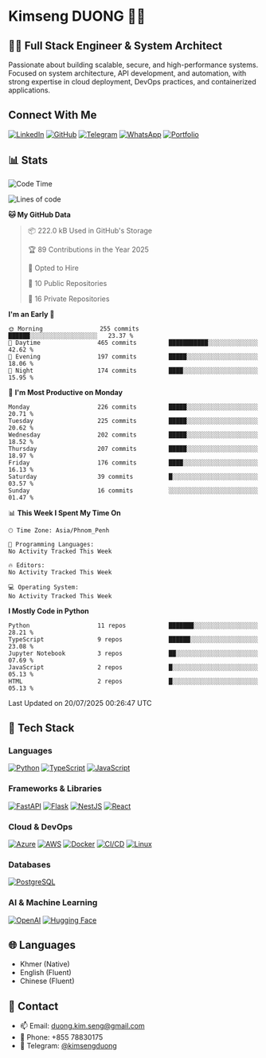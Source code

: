 # Kimseng DUONG 👨‍💻

## 👨‍💻 Full Stack Engineer & System Architect

Passionate about building scalable, secure, and high-performance systems. Focused on system architecture, API development, and automation, with strong expertise in cloud deployment, DevOps practices, and containerized applications.

## Connect With Me

[![LinkedIn](https://img.shields.io/badge/-LinkedIn-0077B5?style=for-the-badge&logo=linkedin&logoColor=white)](https://linkedin.com/in/kimsengduong)
[![GitHub](https://img.shields.io/badge/-GitHub-181717?style=for-the-badge&logo=github)](https://github.com/kimsengduong)
[![Telegram](https://img.shields.io/badge/-Telegram-2CA5E0?style=for-the-badge&logo=telegram&logoColor=white)](https://t.me/kimsengduong)
[![WhatsApp](https://img.shields.io/badge/-WhatsApp-25D366?style=for-the-badge&logo=whatsapp&logoColor=white)](https://wa.me/85578830175)
[![Portfolio](https://img.shields.io/badge/-Portfolio-FF5722?style=for-the-badge&logo=firefox&logoColor=white)](https://kimsengduong.com)

## 📊 Stats

<!--START_SECTION:waka-->
![Code Time](http://img.shields.io/badge/Code%20Time-2%2C024%20hrs%2058%20mins-blue)

![Lines of code](https://img.shields.io/badge/From%20Hello%20World%20I%27ve%20Written-3.7%20million%20lines%20of%20code-blue)

**🐱 My GitHub Data** 

> 📦 222.0 kB Used in GitHub's Storage 
 > 
> 🏆 89 Contributions in the Year 2025
 > 
> 💼 Opted to Hire
 > 
> 📜 10 Public Repositories 
 > 
> 🔑 16 Private Repositories 
 > 
**I'm an Early 🐤** 

```text
🌞 Morning                255 commits         ██████░░░░░░░░░░░░░░░░░░░   23.37 % 
🌆 Daytime                465 commits         ███████████░░░░░░░░░░░░░░   42.62 % 
🌃 Evening                197 commits         █████░░░░░░░░░░░░░░░░░░░░   18.06 % 
🌙 Night                  174 commits         ████░░░░░░░░░░░░░░░░░░░░░   15.95 % 
```
📅 **I'm Most Productive on Monday** 

```text
Monday                   226 commits         █████░░░░░░░░░░░░░░░░░░░░   20.71 % 
Tuesday                  225 commits         █████░░░░░░░░░░░░░░░░░░░░   20.62 % 
Wednesday                202 commits         █████░░░░░░░░░░░░░░░░░░░░   18.52 % 
Thursday                 207 commits         █████░░░░░░░░░░░░░░░░░░░░   18.97 % 
Friday                   176 commits         ████░░░░░░░░░░░░░░░░░░░░░   16.13 % 
Saturday                 39 commits          █░░░░░░░░░░░░░░░░░░░░░░░░   03.57 % 
Sunday                   16 commits          ░░░░░░░░░░░░░░░░░░░░░░░░░   01.47 % 
```


📊 **This Week I Spent My Time On** 

```text
🕑︎ Time Zone: Asia/Phnom_Penh

💬 Programming Languages: 
No Activity Tracked This Week

🔥 Editors: 
No Activity Tracked This Week

💻 Operating System: 
No Activity Tracked This Week
```

**I Mostly Code in Python** 

```text
Python                   11 repos            ███████░░░░░░░░░░░░░░░░░░   28.21 % 
TypeScript               9 repos             ██████░░░░░░░░░░░░░░░░░░░   23.08 % 
Jupyter Notebook         3 repos             ██░░░░░░░░░░░░░░░░░░░░░░░   07.69 % 
JavaScript               2 repos             █░░░░░░░░░░░░░░░░░░░░░░░░   05.13 % 
HTML                     2 repos             █░░░░░░░░░░░░░░░░░░░░░░░░   05.13 % 
```




 Last Updated on 20/07/2025 00:26:47 UTC
<!--END_SECTION:waka-->

## 🔧 Tech Stack

### Languages

[![Python](https://img.shields.io/badge/-Python-3776AB?style=for-the-badge&logo=python&logoColor=white)](https://www.python.org/)
[![TypeScript](https://img.shields.io/badge/-TypeScript-3178C6?style=for-the-badge&logo=typescript&logoColor=white)](https://www.typescriptlang.org/)
[![JavaScript](https://img.shields.io/badge/-JavaScript-F7DF1E?style=for-the-badge&logo=javascript&logoColor=black)](https://developer.mozilla.org/en-US/docs/Web/JavaScript)

### Frameworks & Libraries

[![FastAPI](https://img.shields.io/badge/-FastAPI-009688?style=for-the-badge&logo=fastapi&logoColor=white)](https://fastapi.tiangolo.com/)
[![Flask](https://img.shields.io/badge/-Flask-000000?style=for-the-badge&logo=flask&logoColor=white)](https://flask.palletsprojects.com/)
[![NestJS](https://img.shields.io/badge/-NestJS-E0234E?style=for-the-badge&logo=nestjs&logoColor=white)](https://nestjs.com/)
[![React](https://img.shields.io/badge/-React-61DAFB?style=for-the-badge&logo=react&logoColor=black)](https://reactjs.org/)

### Cloud & DevOps

[![Azure](https://img.shields.io/badge/-Azure-0078D4?style=for-the-badge&logo=microsoftazure&logoColor=white)](https://azure.microsoft.com/)
[![AWS](https://img.shields.io/badge/-AWS-232F3E?style=for-the-badge&logo=amazonaws&logoColor=white)](https://aws.amazon.com/)
[![Docker](https://img.shields.io/badge/-Docker-2496ED?style=for-the-badge&logo=docker&logoColor=white)](https://www.docker.com/)
[![CI/CD](https://img.shields.io/badge/-CI/CD-4A154B?style=for-the-badge&logo=github-actions&logoColor=white)](https://github.com/features/actions)
[![Linux](https://img.shields.io/badge/-Linux-FCC624?style=for-the-badge&logo=linux&logoColor=black)](https://www.linux.org/)

### Databases

[![PostgreSQL](https://img.shields.io/badge/-PostgreSQL-4169E1?style=for-the-badge&logo=postgresql&logoColor=white)](https://www.postgresql.org/)

### AI & Machine Learning

[![OpenAI](https://img.shields.io/badge/-OpenAI-412991?style=for-the-badge&logo=openai&logoColor=white)](https://openai.com/)
[![Hugging Face](https://img.shields.io/badge/-Hugging%20Face-FD7A00?style=for-the-badge&logo=huggingface&logoColor=white)](https://huggingface.co/)

## 🌐 Languages

- Khmer (Native)
- English (Fluent)
- Chinese (Fluent)

## 🔗 Contact

- 📫 Email: duong.kim.seng@gmail.com
- 📱 Phone: +855 78830175
- 💬 Telegram: [@kimsengduong](https://t.me/kimsengduong)
